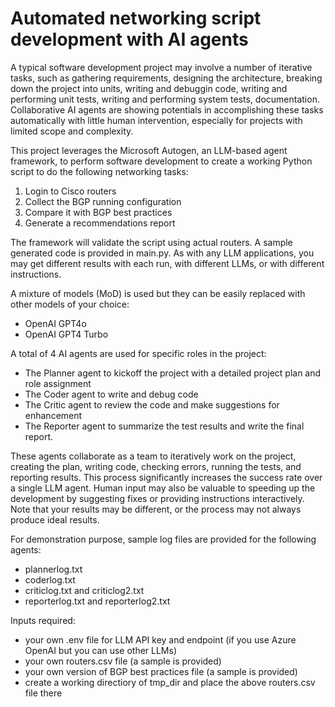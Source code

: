 # Automated networking script development with AI agents

A typical software development project may involve a number of iterative tasks, such as gathering requirements, designing the architecture, breaking down the project into units, writing and debuggin code, writing and performing unit tests, writing and performing system tests, documentation. Collaborative AI agents are showing potentials in accomplishing these tasks automatically with little human intervention, especially for projects with limited scope and complexity. 

This project leverages the Microsoft Autogen, an LLM-based agent framework, to perform software  development to create a working Python script to do the following networking tasks:
1. Login to Cisco routers
2. Collect the BGP running configuration
3. Compare it with BGP best practices
4. Generate a recommendations report 

The framework will validate the script using actual routers. A sample generated code is provided in main.py. As with any LLM applications, you may get different results with each run, with different LLMs, or with different instructions.

A mixture of models (MoD) is used but they can be easily replaced with other models of your choice:
- OpenAI GPT4o
- OpenAI GPT4 Turbo

A total of 4 AI agents are used for specific roles in the project:
- The Planner agent to kickoff the project with a detailed project plan and role assignment
- The Coder agent to write and debug code
- The Critic agent to review the code and make suggestions for enhancement
- The Reporter agent to summarize the test results and write the final report.

These agents collaborate as a team to iteratively work on the project, creating the plan, writing code, checking errors, running the tests, and reporting results. This process significantly increases the success rate over a single LLM agent. Human input may also be valuable to speeding up the development by suggesting fixes or providing instructions interactively. Note that your results may be different, or the process may not always produce ideal results.

For demonstration purpose, sample log files are provided for the following agents:
- plannerlog.txt
- coderlog.txt
- criticlog.txt and criticlog2.txt
- reporterlog.txt and reporterlog2.txt

Inputs required:
- your own .env file for LLM API key and endpoint (if you use Azure OpenAI but you can use other LLMs)
- your own routers.csv file (a sample is provided)
- your own version of BGP best practices file (a sample is provided)
- create a working directiory of tmp_dir and place the above routers.csv file there
